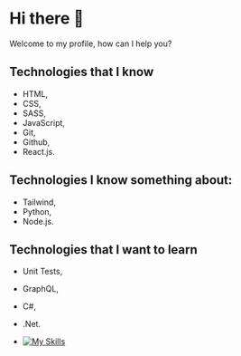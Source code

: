 # Hi there 👋

Welcome to my profile, how can I help you?

## Technologies that I know

- HTML,
- CSS,
- SASS,
- JavaScript,
- Git,
- Github,
- React.js.

## Technologies I know something about:

- Tailwind,
- Python,
- Node.js.

## Technologies that I want to learn

- Unit Tests,
- GraphQL,
- C#,
- .Net.

- [![My Skills](https://skillicons.dev/icons?i=js,html,css,wasm)](https://skillicons.dev)
